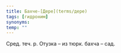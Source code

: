```yaml
---
title: Бахче-[Дере](terms/дере)
tags: [гидроним]
synonyms:
temp: ""
---
```


Сред. теч. р. Отузка – из тюрк. бахча – сад.
